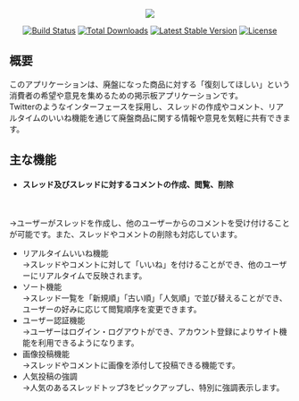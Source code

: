 <p align="center">
  <a href="https://skillicons.dev">
    <img src="https://skillicons.dev/icons?i=git,php,laravel,js,mysql," />
  </a>
</p>
<p align="center">
<a href="https://github.com/laravel/framework/actions"><img src="https://github.com/laravel/framework/workflows/tests/badge.svg" alt="Build Status"></a>
<a href="https://packagist.org/packages/laravel/framework"><img src="https://img.shields.io/packagist/dt/laravel/framework" alt="Total Downloads"></a>
<a href="https://packagist.org/packages/laravel/framework"><img src="https://img.shields.io/packagist/v/laravel/framework" alt="Latest Stable Version"></a>
<a href="https://packagist.org/packages/laravel/framework"><img src="https://img.shields.io/packagist/l/laravel/framework" alt="License"></a>
</p>

## 概要

このアプリケーションは、廃盤になった商品に対する「復刻してほしい」という消費者の希望や意見を集めるための掲示板アプリケーションです。<br>
Twitterのようなインターフェースを採用し、スレッドの作成やコメント、リアルタイムのいいね機能を通じて廃盤商品に関する情報や意見を気軽に共有できます。


## 主な機能

- <h4>スレッド及びスレッドに対するコメントの作成、閲覧、削除</h4><br>
→ユーザーがスレッドを作成し、他のユーザーからのコメントを受け付けることが可能です。また、スレッドやコメントの削除も対応しています。
- リアルタイムいいね機能<br>
  →スレッドやコメントに対して「いいね」を付けることができ、他のユーザーにリアルタイムで反映されます。
- ソート機能<br>
→スレッド一覧を「新規順」「古い順」「人気順」で並び替えることができ、ユーザーの好みに応じて閲覧順序を変更できます。
- ユーザー認証機能<br>
→ユーザーはログイン・ログアウトができ、アカウント登録によりサイト機能を利用できるようになります。
- 画像投稿機能<br>
→スレッドやコメントに画像を添付して投稿できる機能です。
- 人気投稿の強調<br>
→人気のあるスレッドトップ3をピックアップし、特別に強調表示します。
  


